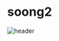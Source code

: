 # soong2
![header](https://capsule-render.vercel.app/api?type=waving&color=random&height=300&section=header&text=3학년2학기두렵습디다%20!!&fontSize=50&animation=fadeIn)

